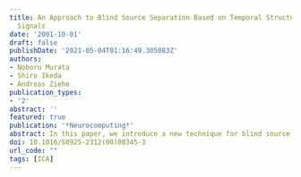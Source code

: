 ```yaml
---
title: An Approach to Blind Source Separation Based on Temporal Structure of Speech
  Signals
date: '2001-10-01'
draft: false
publishDate: '2021-05-04T01:16:49.305083Z'
authors:
- Noboru Murata
- Shiro Ikeda
- Andreas Ziehe
publication_types:
- '2'
abstract: ''
featured: true
publication: '*Neurocomputing*'
abstract: In this paper, we introduce a new technique for blind source separation of speech signals. We focus on the temporal structure of the signals. The idea is to apply the decorrelation method proposed by Molgedey and Schuster in the time–frequency domain. Since we are applying separation algorithm on each frequency separately, we have to solve the amplitude and permutation ambiguity properly to reconstruct the separated signals. For solving the amplitude ambiguity, we use the matrix inversion and for the permutation ambiguity, we introduce a method based on the temporal structure of speech signals. We show some results of experiments with both artificially controlled data and speech data recorded in the real environment.
doi: 10.1016/S0925-2312(00)00345-3
url_code: ""
tags: [ICA]
---
```

